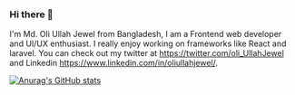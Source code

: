 ### Hi there 👋

I'm Md. Oli Ullah Jewel from Bangladesh, I am a Frontend web developer and UI/UX enthusiast. I really enjoy working on frameworks like React and laravel. You can check out my twitter at https://twitter.com/oli_UllahJewel and Linkedin https://www.linkedin.com/in/oliullahjewel/.

[![Anurag's GitHub stats](https://github-readme-stats.vercel.app/api?username=oliullahjewel96)](https://github.com/anuraghazra/github-readme-stats)
